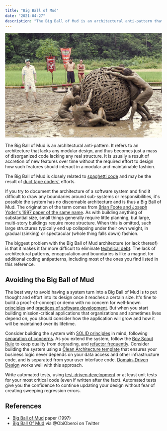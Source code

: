 ```yaml
---
title: "Big Ball of Mud"
date: "2021-04-27"
description: "The Big Ball of Mud is an architectural anti-pattern that refers to an architecture that lacks any modular design, and thus becomes just a mass of disorganized code lacking any real structure."
---
```


![Big Ball of Mud](images/big-ball-of-mud-survivor.jpg)

The Big Ball of Mud is an architectural anti-pattern. It refers to an architecture that lacks any modular design, and thus becomes just a mass of disorganized code lacking any real structure. It is usually a result of accretion of new features over time without the required effort to design how such features should interact in a modular and maintainable fashion.

The Big Ball of Mud is closely related to [spaghetti code](/antipatterns/spaghetti-code) and may be the result of [duct tape coders'](/antipatterns/duct-tape-coder) efforts.

If you try to document the architecture of a software system and find it difficult to draw any boundaries around sub-systems or responsibilities, it's possible the system has no discernable architecture and is thus a Big Ball of Mud. The origination of the term comes from [Brian Foote and Joseph Yoder's 1997 paper of the same name](http://www.laputan.org/mud/). As with building anything of substantial size, small things generally require little planning, but large, multi-story buildings require more structure. When this is omitted, such large structures typically end up collapsing under their own weight, in gradual (sinking) or spectacular (whole thing falls down) fashion.

The biggest problem with the Big Ball of Mud architecture (or lack thereof) is that it makes it far more difficult to eliminate [technical debt](/terms/technical-debt). The lack of architectural patterns, encapsulation and boundaries is like a magnet for additional coding antipatterns, including most of the ones you find listed in this reference.

## Avoiding the Big Ball of Mud

The best way to avoid having a system turn into a Big Ball of Mud is to put thought and effort into its design once it reaches a certain size. It's fine to build a proof-of-concept or demo with no concern for well-known [principles](/principles/principles-overview) and [practices of software development](/practices/practices-overview). But when you start building mission-critical applications that organizations and sometimes lives depend on, you should consider how the application will grow and how it will be maintained over its lifetime.

Consider building the system with [SOLID principles](/principles/solid) in mind, following [separation of concerns](/principles/separation-of-concerns). As you extend the system, follow the [Boy Scout Rule](/principles/boy-scout-rule) to keep quality from degrading, and [refactor frequently](/practices/refactoring). Consider building the system using a [Clean Architecture template](https://github.com/ardalis/CleanArchitecture) that ensures your business logic never depends on your data access and other infrastructure code, and is separated from your user interface code. [Domain-Driven Design](/domain-driven-design/ddd-overview) works well with this approach.

Write automated tests, using [test-driven development](/practices/test-driven-development) or at least unit tests for your most critical code (even if written after the fact). Automated tests give you the confidence to continue updating your design without fear of creating sweeping regression errors.

## References

- [Big Ball of Mud](http://www.laputan.org/mud/) paper (1997)
- [Big Ball Of Mud](https://twitter.com/ObiOberoi/status/696398165289766912) via @ObiOberoi on Twitter
